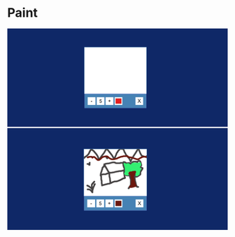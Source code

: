 # Paint
![image description](https://github.com/Shipra53/Paint/blob/3934bcd6df112a26a6ddc41f3fff57fe389ce504/Screenshot%202025-02-24%20180543.png)
![image description](https://github.com/Shipra53/Paint/blob/8c779957c2472c1de7c9f3be6c1883cdc1a8c138/Screenshot%202025-02-24%20180852.png)
